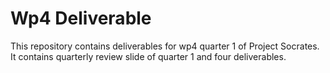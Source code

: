 # Wp4 Deliverable
This repository contains deliverables for wp4 quarter 1 of Project Socrates. It contains quarterly review slide of quarter 1 and four deliverables. 
